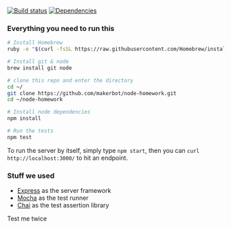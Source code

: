 [![Build status](https://travis-ci.org/makerbot/node-homework.svg?branch=master)](https://travis-ci.org/makerbot/node-homework)
[![Dependencies](https://david-dm.org/makerbot/node-homework.svg)](https://david-dm.org/makerbot/node-homework)

### Everything you need to run this

```sh
# Install Homebrew
ruby -e "$(curl -fsSL https://raw.githubusercontent.com/Homebrew/install/master/install)"

# Install git & node
brew install git node

# clone this repo and enter the directory
cd ~/
git clone https://github.com/makerbot/node-homework.git
cd ~/node-homework

# Install node dependencies
npm install

# Run the tests
npm test
```

To run the server by itself, simply type `npm start`, then you can `curl http://localhost:3000/` to hit an endpoint.

### Stuff we used
* [Express](http://expressjs.com/) as the server framework
* [Mocha](http://mochajs.org/) as the test runner
* [Chai](http://chaijs.com/) as the test assertion library

Test me
 twice
